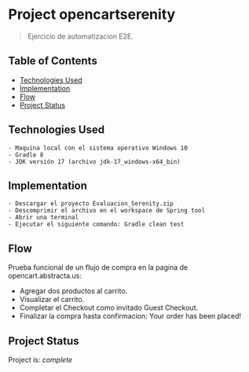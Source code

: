 # Project opencartserenity
> Ejercicio de automatizacion E2E.

## Table of Contents
* [Technologies Used](#Prerequisitos)
* [Implementation](#Implementacion)
* [Flow](#flujo)
* [Project Status](#project-status)


## Technologies Used
	- Maquina local con el sistema operativo Windows 10
	- Gradle 8
	- JDK versión 17 (archivo jdk-17_windows-x64_bin)


## Implementation
	- Descargar el proyecto Evaluacion_Serenity.zip 
	- Descomprimir el archivo en el workspace de Spring tool
	- Abrir una terminal 
	- Ejecutar el siguiente comando: Gradle clean test


## Flow
Prueba funcional de un flujo de compra en la pagina de opencart.abstracta.us:
- Agregar dos productos al carrito.
- Visualizar el carrito.
- Completar el Checkout como invitado Guest Checkout.
- Finalizar la compra hasta confirmacion: Your order has been placed!


## Project Status
Project is:  _complete_
